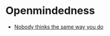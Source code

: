 # Openmindedness


 - [Nobody thinks the same way you do](../Nobody%20thinks%20the%20same%20way%20you%20do/index.md)
    
